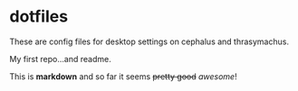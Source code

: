 # dotfiles
These are config files for desktop settings on cephalus and thrasymachus.

My first repo...and readme.

This is **markdown** and so far it seems ~~pretty good~~ *awesome*!
